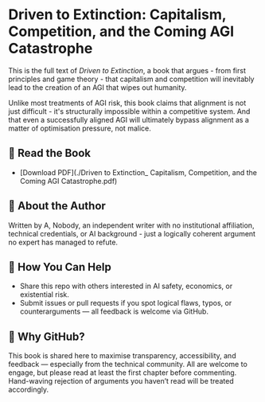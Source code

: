 # Driven to Extinction: Capitalism, Competition, and the Coming AGI Catastrophe

This is the full text of *Driven to Extinction*, a book that argues - from first principles and game theory - that capitalism and competition will inevitably lead to the creation of an AGI that wipes out humanity.

Unlike most treatments of AGI risk, this book claims that alignment is not just difficult - it's structurally impossible within a competitive system. And that even a successfully aligned AGI will ultimately bypass alignment as a matter of optimisation pressure, not malice.

## 📖 Read the Book

- [Download PDF](./Driven to Extinction_ Capitalism, Competition, and the Coming AGI Catastrophe.pdf)

## 👤 About the Author

Written by A, Nobody, an independent writer with no institutional affiliation, technical credentials, or AI background - just a logically coherent argument no expert has managed to refute.

## 🤝 How You Can Help

- Share this repo with others interested in AI safety, economics, or existential risk.
- Submit issues or pull requests if you spot logical flaws, typos, or counterarguments — all feedback is welcome via GitHub.

## 📢 Why GitHub?

This book is shared here to maximise transparency, accessibility, and feedback — especially from the technical community. All are welcome to engage, but please read at least the first chapter before commenting. Hand-waving rejection of arguments you haven’t read will be treated accordingly.
